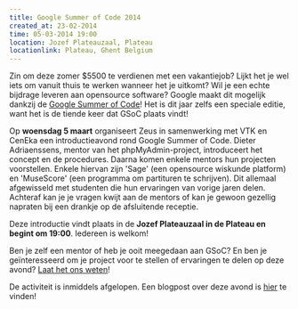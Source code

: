 ```yaml
---
title: Google Summer of Code 2014
created_at: 23-02-2014
time: 05-03-2014 19:00
location: Jozef Plateauzaal, Plateau
locationlink: Plateau, Ghent Belgium
---
```



Zin om deze zomer $5500 te verdienen met een vakantiejob? Lijkt het je wel iets om vanuit thuis te werken wanneer het je uitkomt? Wil je een echte bijdrage leveren aan opensource software? Google maakt dit mogelijk dankzij de [Google Summer of Code](https://developers.google.com/open-source/soc/)! Het is dit jaar zelfs een speciale editie, want het is de tiende keer dat GSoC plaats vindt!

Op **woensdag 5 maart** organiseert Zeus in samenwerking met VTK en CenEka een introductieavond rond Google Summer of Code. Dieter Adriaenssens, mentor van het phpMyAdmin-project, introduceert het concept en de procedures. Daarna komen enkele mentors hun projecten voorstellen. Enkele hiervan zijn 'Sage' (een opensource wiskunde platform) en 'MuseScore' (een programma om partituren te schrijven). Dit allemaal afgewisseld met studenten die hun ervaringen van vorige jaren delen. Achteraf kan je je vragen kwijt aan de mentors of kan je gewoon gezellig napraten bij een drankje op de afsluitende receptie.

Deze introductie vindt plaats in de **Jozef Plateauzaal in de Plateau en begint om 19:00**. Iedereen is welkom!

Ben je zelf een mentor of heb je ooit meegedaan aan GSoC? En ben je geïnteresseerd om je project voor te stellen of ervaringen te delen op deze avond? [Laat het ons weten](https://zeus.ugent.be/contact/ "Contact")!

De activiteit is inmiddels afgelopen. Een blogpost over deze avond is [hier](https://ruleant.blogspot.be/2014/03/google-summer-of-code-2014-meetup-at.html) te vinden!

